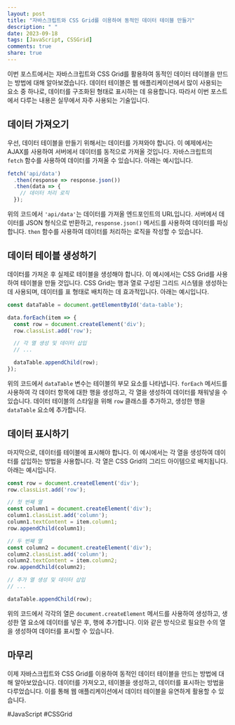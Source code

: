 ```yaml
---
layout: post
title: "자바스크립트와 CSS Grid를 이용하여 동적인 데이터 테이블 만들기"
description: " "
date: 2023-09-18
tags: [JavaScript, CSSGrid]
comments: true
share: true
---
```


이번 포스트에서는 자바스크립트와 CSS Grid를 활용하여 동적인 데이터 테이블을 만드는 방법에 대해 알아보겠습니다. 데이터 테이블은 웹 애플리케이션에서 많이 사용되는 요소 중 하나로, 데이터를 구조화된 형태로 표시하는 데 유용합니다. 따라서 이번 포스트에서 다루는 내용은 실무에서 자주 사용되는 기술입니다.

## 데이터 가져오기

우선, 데이터 테이블을 만들기 위해서는 데이터를 가져와야 합니다. 이 예제에서는 AJAX를 사용하여 서버에서 데이터를 동적으로 가져올 것입니다. 자바스크립트의 `fetch` 함수를 사용하여 데이터를 가져올 수 있습니다. 아래는 예시입니다.

```javascript
fetch('api/data')
  .then(response => response.json())
  .then(data => {
    // 데이터 처리 로직
  });
```

위의 코드에서 `'api/data'`는 데이터를 가져올 엔드포인트의 URL입니다. 서버에서 데이터를 JSON 형식으로 반환하고, `response.json()` 메서드를 사용하여 데이터를 파싱합니다. `then` 함수를 사용하여 데이터를 처리하는 로직을 작성할 수 있습니다.

## 데이터 테이블 생성하기

데이터를 가져온 후 실제로 테이블을 생성해야 합니다. 이 예시에서는 CSS Grid를 사용하여 테이블을 만들 것입니다. CSS Grid는 행과 열로 구성된 그리드 시스템을 생성하는 데 사용되며, 데이터를 표 형태로 배치하는 데 효과적입니다. 아래는 예시입니다.

```javascript
const dataTable = document.getElementById('data-table');

data.forEach(item => {
  const row = document.createElement('div');
  row.classList.add('row');

  // 각 열 생성 및 데이터 삽입
  // ...

  dataTable.appendChild(row);
});
```

위의 코드에서 `dataTable` 변수는 테이블의 부모 요소를 나타냅니다. `forEach` 메서드를 사용하여 각 데이터 항목에 대한 행을 생성하고, 각 열을 생성하여 데이터를 채워넣을 수 있습니다. 데이터 테이블의 스타일을 위해 `row` 클래스를 추가하고, 생성한 행을 `dataTable` 요소에 추가합니다.

## 데이터 표시하기

마지막으로, 데이터를 테이블에 표시해야 합니다. 이 예시에서는 각 열을 생성하여 데이터를 삽입하는 방법을 사용합니다. 각 열은 CSS Grid의 그리드 아이템으로 배치됩니다. 아래는 예시입니다.

```javascript
const row = document.createElement('div');
row.classList.add('row');

// 첫 번째 열
const column1 = document.createElement('div');
column1.classList.add('column');
column1.textContent = item.column1;
row.appendChild(column1);

// 두 번째 열
const column2 = document.createElement('div');
column2.classList.add('column');
column2.textContent = item.column2;
row.appendChild(column2);

// 추가 열 생성 및 데이터 삽입
// ...

dataTable.appendChild(row);
```

위의 코드에서 각각의 열은 `document.createElement` 메서드를 사용하여 생성하고, 생성한 열 요소에 데이터를 넣은 후, 행에 추가합니다. 이와 같은 방식으로 필요한 수의 열을 생성하여 데이터를 표시할 수 있습니다.

## 마무리

이제 자바스크립트와 CSS Grid를 이용하여 동적인 데이터 테이블을 만드는 방법에 대해 알아보았습니다. 데이터를 가져오고, 테이블을 생성하고, 데이터를 표시하는 방법을 다루었습니다. 이를 통해 웹 애플리케이션에서 데이터 테이블을 유연하게 활용할 수 있습니다.

#JavaScript #CSSGrid